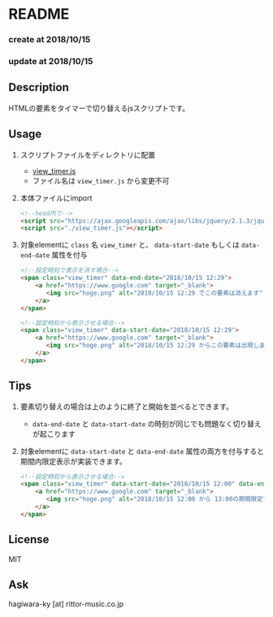 # README

### create at 2018/10/15
### update at 2018/10/15

## Description
HTMLの要素をタイマーで切り替えるjsスクリプトです。

## Usage
1. スクリプトファイルをディレクトリに配置
    + [view_timer.js](https://github.com/KyosukeHAGIWARA/js_timer/blob/master/view_timer.js)
    + ファイル名は `view_timer.js` から変更不可
1. 本体ファイルにimport

    ```HTML
    <!--head内で-->
    <script src="https://ajax.googleapis.com/ajax/libs/jquery/2.1.3/jquery.min.js"></script>
    <script src="./view_timer.js"></script>
    ```
1. 対象elementに `class` 名 `view_timer` と、 `data-start-date` もしくは `data-end-date` 属性を付与

    ```HTML
    <!--設定時刻で表示を消す場合-->
    <span class="view_timer" data-end-date="2018/10/15 12:29">
        <a href="https://www.google.com" target="_blank">
           <img src="hoge.png" alt="2018/10/15 12:29 でこの要素は消えます" />
        </a>
    </span>    

    <!--設定時刻から表示させる場合-->
    <span class="view_timer" data-start-date="2018/10/15 12:29">
        <a href="https://www.google.com" target="_blank">
           <img src="hoge.png" alt="2018/10/15 12:29 からこの要素は出現します" />
        </a>
    </span>
    ```
    
## Tips
1. 要素切り替えの場合は上のように終了と開始を並べるとできます。
    + `data-end-date` と `data-start-date` の時刻が同じでも問題なく切り替えが起こります
    
1. 対象elementに `data-start-date` と `data-end-date` 属性の両方を付与すると期間内限定表示が実装できます。

    ```HTML
    <!--設定時刻から表示させる場合-->
    <span class="view_timer" data-start-date="2018/10/15 12:00" data-end-date="2018/10/15 13:00">
        <a href="https://www.google.com" target="_blank">
           <img src="hoge.png" alt="2018/10/15 12:00 から 13:00の期間限定でこの要素は出現します" />
        </a>
    </span>
    ```
    
## License
MIT

## Ask
hagiwara-ky [at] rittor-music.co.jp